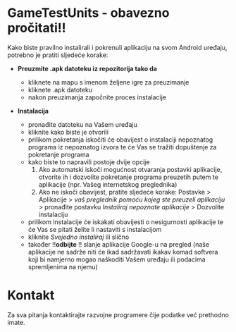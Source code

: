 # GameTestUnits - obavezno pročitati:bangbang:

Kako biste pravilno instalirali i pokrenuli aplikaciju na svom Android uređaju, potrebno je pratiti sljedeće korake:
- __Preuzmite .apk datoteku iz repozitorija tako da__ 
  - kliknete na mapu s imenom željene igre za preuzimanje
  - kliknete .apk datoteku
  - nakon preuzimanja započnite proces instalacije
  
- __Instalacija__
  - pronađite datoteku na Vašem uređaju
  - kliknite kako biste je otvorili
  - prilikom pokretanja iskočiti će obavijest o instalaciji nepoznatog programa iz nepoznatog izvora te će Vas se tražiti dopuštenje za pokretanje programa
  - kako biste to napravili postoje dvije opcije
    1. Ako automatski iskoči mogućnost otvaranja postavki aplikacije, otvorite ih i dozvolite pokretanje programa preuzetih putem te aplikacije (npr. Vašeg internetskog preglednika)
    2. Ako ne iskoči obavijest, pratite sljedeće korake: Postavke > Aplikacije > *vaš preglednik pomoću kojeg ste preuzeli aplikaciju* > pronađite postavku _Instaliraj nepoznate aplikacije_ > Dozvolite instalaciju
  - prilikom instalacije će iskakati obavijesti o nesigurnosti aplikacije te će Vas se pitati želite li nastaviti s instalacijom
  - kliknite _Svejedno instaliraj_ ili slično
  - također  :bangbang:**odbijte** :bangbang: slanje aplikacije Google-u na pregled (naše aplikacije ne sadrže niti će ikad sadržavati ikakav komad softvera koji bi namjerno mogao naškoditi Vašem uređaju ili podacima spremljenima na njemu)
  
# Kontakt
Za sva pitanja kontaktirajte razvojne programere čije podatke već prethodno imate.
